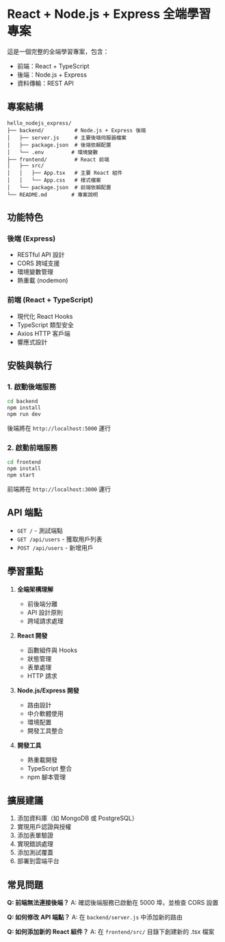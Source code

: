 # React + Node.js + Express 全端學習專案

這是一個完整的全端學習專案，包含：
- 前端：React + TypeScript
- 後端：Node.js + Express
- 資料傳輸：REST API

## 專案結構

```
hello_nodejs_express/
├── backend/          # Node.js + Express 後端
│   ├── server.js     # 主要後端伺服器檔案
│   ├── package.json  # 後端依賴配置
│   └── .env         # 環境變數
├── frontend/         # React 前端
│   ├── src/
│   │   ├── App.tsx   # 主要 React 組件
│   │   └── App.css   # 樣式檔案
│   └── package.json  # 前端依賴配置
└── README.md        # 專案說明
```

## 功能特色

### 後端 (Express)
- RESTful API 設計
- CORS 跨域支援
- 環境變數管理
- 熱重載 (nodemon)

### 前端 (React + TypeScript)
- 現代化 React Hooks
- TypeScript 類型安全
- Axios HTTP 客戶端
- 響應式設計

## 安裝與執行

### 1. 啟動後端服務

```bash
cd backend
npm install
npm run dev
```

後端將在 `http://localhost:5000` 運行

### 2. 啟動前端服務

```bash
cd frontend
npm install
npm start
```

前端將在 `http://localhost:3000` 運行

## API 端點

- `GET /` - 測試端點
- `GET /api/users` - 獲取用戶列表
- `POST /api/users` - 新增用戶

## 學習重點

1. **全端架構理解**
   - 前後端分離
   - API 設計原則
   - 跨域請求處理

2. **React 開發**
   - 函數組件與 Hooks
   - 狀態管理
   - 表單處理
   - HTTP 請求

3. **Node.js/Express 開發**
   - 路由設計
   - 中介軟體使用
   - 環境配置
   - 開發工具整合

4. **開發工具**
   - 熱重載開發
   - TypeScript 整合
   - npm 腳本管理

## 擴展建議

1. 添加資料庫（如 MongoDB 或 PostgreSQL）
2. 實現用戶認證與授權
3. 添加表單驗證
4. 實現錯誤處理
5. 添加測試覆蓋
6. 部署到雲端平台

## 常見問題

**Q: 前端無法連接後端？**
A: 確認後端服務已啟動在 5000 埠，並檢查 CORS 設置

**Q: 如何修改 API 端點？**
A: 在 `backend/server.js` 中添加新的路由

**Q: 如何添加新的 React 組件？**
A: 在 `frontend/src/` 目錄下創建新的 .tsx 檔案

